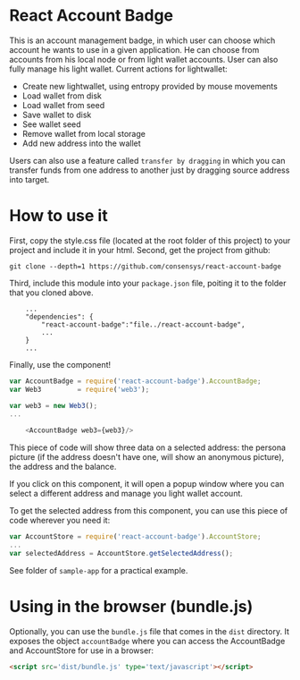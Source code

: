 # React Account Badge

This is an account management badge, in which user can choose which account
he wants to use in a given application. He can choose from accounts from his
local node or from light wallet accounts. User can also fully manage his light
wallet. Current actions for lightwallet:

* Create new lightwallet, using entropy provided by mouse movements
* Load wallet from disk
* Load wallet from seed
* Save wallet to disk
* See wallet seed
* Remove wallet from local storage
* Add new address into the wallet

Users can also use a feature called `transfer by dragging` in which you can
transfer funds from one address to another just by dragging source address into
target.

# How to use it

First, copy the style.css file (located at the root folder of this project) to your project 
and include it in your html. Second, get the project from github:

```
git clone --depth=1 https://github.com/consensys/react-account-badge
```
Third, include this module into your `package.json` file, poiting it to the folder that you
cloned above.

```
    ...
    "dependencies": {
        "react-account-badge":"file../react-account-badge",
        ...
    }
    ...
```
Finally, use the component!

```javascript
var AccountBadge = require('react-account-badge').AccountBadge;
var Web3         = require('web3');

var web3 = new Web3();
...
    
    <AccountBadge web3={web3}/>
```

This piece of code will show three data on a selected address: the persona
picture (if the address doesn't have one, will show an anonymous picture),
the address and the balance.

If you click on this component, it will open a popup window where you can select
a different address and manage you light wallet account.

To get the selected address from this component, you can use this piece of code
wherever you need it:

```javascript
var AccountStore = require('react-account-badge').AccountStore;
...
var selectedAddress = AccountStore.getSelectedAddress();
```

See folder of `sample-app` for a practical example.

# Using in the browser (bundle.js)

Optionally, you can use the `bundle.js` file that comes in the `dist` directory. 
It exposes the object `accountBadge` where you can access the AccountBadge and 
AccountStore for use in a browser:

```html
<script src='dist/bundle.js' type='text/javascript'></script>
```
